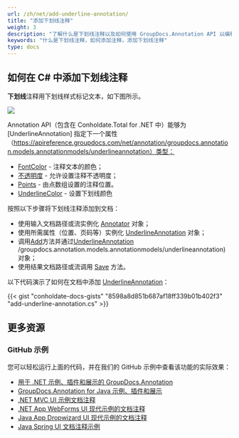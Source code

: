 ```yaml
---
url: /zh/net/add-underline-annotation/
title: "添加下划线注释"
weight: 3
description: "了解什么是下划线注释以及如何使用 GroupDocs.Annotation API 以编程方式将其添加到文档中，该 API 是 Conholdate.Total for .NET 的一部分。"
keywords: "什么是下划线注释，如何添加注释，添加下划线注释"
type: docs
---
```


## 如何在 C# 中添加下划线注释

**下划线**注释用下划线样式标记文本，如下图所示。

![](https://docs.groupdocs.com/annotation/net/images/add-underline-annotation.png)

Annotation API（包含在 Conholdate.Total for .NET 中）能够为 [UnderlineAnnotation] 指定下一个属性（https://apireference.groupdocs.com/net/annotation/groupdocs.annotation.models.annotationmodels/underlineannotation）类型：

* [FontColor](https://apireference.groupdocs.com/annotation/net/groupdocs.annotation.models.annotationmodels/underlineannotation/properties/fontcolor) - 注释文本的颜色；
* [不透明度](https://apireference.groupdocs.com/annotation/net/groupdocs.annotation.models.annotationmodels/underlineannotation/properties/opacity) - 允许设置注释不透明度；
* [Points](https://apireference.groupdocs.com/annotation/net/groupdocs.annotation.models.annotationmodels/underlineannotation/properties/points) - 由点数组设置的注释位置。
* [UnderlineColor](https://apireference.groupdocs.com/annotation/net/groupdocs.annotation.models.annotationmodels/underlineannotation/properties/underlinecolor) - 设置下划线颜色

按照以下步骤将下划线注释添加到文档：

* 使用输入文档路径或流实例化 [Annotator](https://apireference.groupdocs.com/net/annotation/groupdocs.annotation/annotator) 对象；
* 使用所需属性（位置、页码等）实例化 [UnderlineAnnotation](https://apireference.groupdocs.com/net/annotation/groupdocs.annotation.models.annotationmodels/underlineannotation) 对象；
* 调用[Add](https://apireference.groupdocs.com/net/annotation/groupdocs.annotation/annotator/methods/add)方法并通过[UnderlineAnnotation](https://apireference.groupdocs.com/net/annotation) /groupdocs.annotation.models.annotationmodels/underlineannotation) 对象；
* 使用结果文档路径或流调用 [Save](https://apireference.groupdocs.com/net/annotation/groupdocs.annotation/annotator/methods/save/index) 方法。

以下代码演示了如何在文档中添加 [UnderlineAnnotation](https://apireference.groupdocs.com/net/annotation/groupdocs.annotation.models.annotationmodels/underlineannotation)：

{{< gist "conholdate-docs-gists" "8598a8d851b687af18ff339b01b402f3" "add-underline-annotation.cs" >}}
    



## 更多资源
### GitHub 示例
您可以轻松运行上面的代码，并在我们的 GitHub 示例中查看该功能的实际效果：

* [用于 .NET 示例、插件和展示的 GroupDocs.Annotation](https://github.com/groupdocs-annotation/GroupDocs.Annotation-for-.NET)
* [GroupDocs.Annotation for Java 示例、插件和展示](https://github.com/groupdocs-annotation/GroupDocs.Annotation-for-Java)
* [.NET MVC UI 示例文档注释](https://github.com/groupdocs-annotation/GroupDocs.Annotation-for-.NET-MVC)
* [.NET App WebForms UI 现代示例的文档注释](https://github.com/groupdocs-annotation/GroupDocs.Annotation-for-.NET-WebForms)
* [Java App Dropwizard UI 现代示例的文档注释](https://github.com/groupdocs-annotation/GroupDocs.Annotation-for-Java-Dropwizard)
* [Java Spring UI 文档注释示例](https://github.com/groupdocs-annotation/GroupDocs.Annotation-for-Java-Spring)
    





